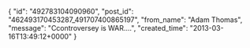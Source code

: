  {
   "id": "492783104090960",
   "post_id": "462493170453287_491707400865197",
   "from_name": "Adam Thomas",
   "message": "Ccontroversey is WAR....",
   "created_time": "2013-03-16T13:49:12+0000"
 }
